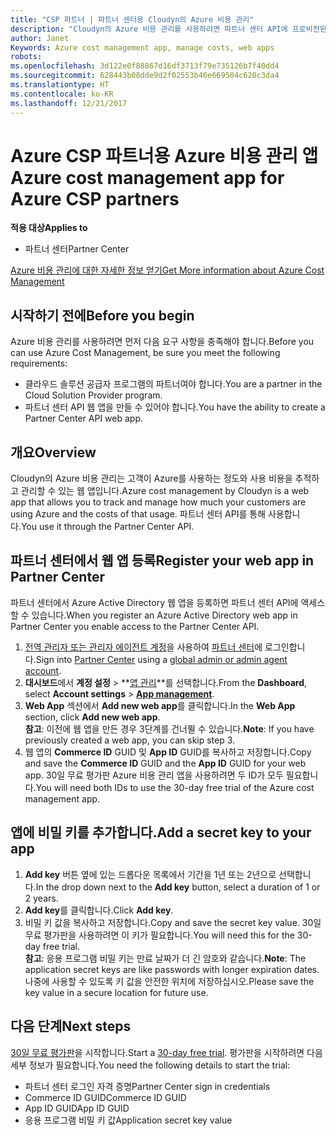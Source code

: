 ```yaml
---
title: "CSP 파트너 | 파트너 센터용 Cloudyn의 Azure 비용 관리"
description: "Cloudyn의 Azure 비용 관리를 사용하려면 파트너 센터 API에 프로비전된 액세스가 필요합니다."
author: Janet
Keywords: Azure cost management app, manage costs, web apps
robots: 
ms.openlocfilehash: 3d122e0f88867d16df3713f79e735126b7f40dd4
ms.sourcegitcommit: 628443b08dde9d2f02553b46e669504c620c3da4
ms.translationtype: HT
ms.contentlocale: ko-KR
ms.lasthandoff: 12/21/2017
---
```

# <a name="azure-cost-management-app-for-azure-csp-partners"></a><span data-ttu-id="8d8c4-103">Azure CSP 파트너용 Azure 비용 관리 앱</span><span class="sxs-lookup"><span data-stu-id="8d8c4-103">Azure cost management app for Azure CSP partners</span></span>  

**<span data-ttu-id="8d8c4-104">적용 대상</span><span class="sxs-lookup"><span data-stu-id="8d8c4-104">Applies to</span></span>**

-  <span data-ttu-id="8d8c4-105">파트너 센터</span><span class="sxs-lookup"><span data-stu-id="8d8c4-105">Partner Center</span></span>

[<span data-ttu-id="8d8c4-106">Azure 비용 관리에 대한 자세한 정보 얻기</span><span class="sxs-lookup"><span data-stu-id="8d8c4-106">Get More information about Azure Cost Management</span></span>](https://go.microsoft.com/fwlink/p/?linkid=857893)

## <a name="before-you-begin"></a><span data-ttu-id="8d8c4-107">시작하기 전에</span><span class="sxs-lookup"><span data-stu-id="8d8c4-107">Before you begin</span></span>
<span data-ttu-id="8d8c4-108">Azure 비용 관리를 사용하려면 먼저 다음 요구 사항을 충족해야 합니다.</span><span class="sxs-lookup"><span data-stu-id="8d8c4-108">Before you can use Azure Cost Management, be sure you meet the following requirements:</span></span>
- <span data-ttu-id="8d8c4-109">클라우드 솔루션 공급자 프로그램의 파트너여야 합니다.</span><span class="sxs-lookup"><span data-stu-id="8d8c4-109">You are a partner in the Cloud Solution Provider program.</span></span>
- <span data-ttu-id="8d8c4-110">파트너 센터 API 웹 앱을 만들 수 있어야 합니다.</span><span class="sxs-lookup"><span data-stu-id="8d8c4-110">You have the ability to create a Partner Center API web app.</span></span>

## <a name="overview"></a><span data-ttu-id="8d8c4-111">개요</span><span class="sxs-lookup"><span data-stu-id="8d8c4-111">Overview</span></span>

<span data-ttu-id="8d8c4-112">Cloudyn의 Azure 비용 관리는 고객이 Azure를 사용하는 정도와 사용 비용을 추적하고 관리할 수 있는 웹 앱입니다.</span><span class="sxs-lookup"><span data-stu-id="8d8c4-112">Azure cost management by Cloudyn is a web app that allows you to track and manage how much your customers are using Azure and the costs of that usage.</span></span> <span data-ttu-id="8d8c4-113">파트너 센터 API를 통해 사용합니다.</span><span class="sxs-lookup"><span data-stu-id="8d8c4-113">You use it through the Partner Center API.</span></span>

## <a name="register-your-web-app-in-partner-center"></a><span data-ttu-id="8d8c4-114">파트너 센터에서 웹 앱 등록</span><span class="sxs-lookup"><span data-stu-id="8d8c4-114">Register your web app in Partner Center</span></span>
<span data-ttu-id="8d8c4-115">파트너 센터에서 Azure Active Directory 웹 앱을 등록하면 파트너 센터 API에 액세스할 수 있습니다.</span><span class="sxs-lookup"><span data-stu-id="8d8c4-115">When you register an Azure Active Directory web app in Partner Center you enable access to the Partner Center API.</span></span> 
1.  <span data-ttu-id="8d8c4-116">[전역 관리자 또는 관리자 에이전트 계정](create-user-accounts-and-set-permissions.md)을 사용하여 [파트너 센터](https://partnercenter.microsoft.com/en-us/pcv/dashboard/overview)에 로그인합니다.</span><span class="sxs-lookup"><span data-stu-id="8d8c4-116">Sign into [Partner Center](https://partnercenter.microsoft.com/en-us/pcv/dashboard/overview) using a [global admin or admin agent account](create-user-accounts-and-set-permissions.md).</span></span>
2.  <span data-ttu-id="8d8c4-117">**대시보드**에서 **계정 설정** &gt; **[앱 관리](https://partnercenter.microsoft.com/en-us/pcv/apiintegration/appmanagement)**를 선택합니다.</span><span class="sxs-lookup"><span data-stu-id="8d8c4-117">From the **Dashboard**, select **Account settings** &gt; **[App management](https://partnercenter.microsoft.com/en-us/pcv/apiintegration/appmanagement)**.</span></span>
3.  <span data-ttu-id="8d8c4-118">**Web App** 섹션에서 **Add new web app**를 클릭합니다.</span><span class="sxs-lookup"><span data-stu-id="8d8c4-118">In the **Web App** section, click **Add new web app**.</span></span>
<br> <span data-ttu-id="8d8c4-119">**참고**: 이전에 웹 앱을 만든 경우 3단계를 건너뛸 수 있습니다.</span><span class="sxs-lookup"><span data-stu-id="8d8c4-119">**Note**: If you have previously created a web app, you can skip step 3.</span></span>
4.  <span data-ttu-id="8d8c4-120">웹 앱의 **Commerce ID** GUID 및 **App ID** GUID를 복사하고 저장합니다.</span><span class="sxs-lookup"><span data-stu-id="8d8c4-120">Copy and save the **Commerce ID** GUID and the **App ID** GUID for your web app.</span></span> <span data-ttu-id="8d8c4-121">30일 무료 평가판 Azure 비용 관리 앱을 사용하려면 두 ID가 모두 필요합니다.</span><span class="sxs-lookup"><span data-stu-id="8d8c4-121">You will need both IDs to use the 30-day free trial of the Azure cost management app.</span></span>

## <a name="add-a-secret-key-to-your-app"></a><span data-ttu-id="8d8c4-122">앱에 비밀 키를 추가합니다.</span><span class="sxs-lookup"><span data-stu-id="8d8c4-122">Add a secret key to your app</span></span>
1.  <span data-ttu-id="8d8c4-123">**Add key** 버튼 옆에 있는 드롭다운 목록에서 기간을 1년 또는 2년으로 선택합니다.</span><span class="sxs-lookup"><span data-stu-id="8d8c4-123">In the drop down next to the **Add key** button, select a duration of 1 or 2 years.</span></span>
2.  <span data-ttu-id="8d8c4-124">**Add key**를 클릭합니다.</span><span class="sxs-lookup"><span data-stu-id="8d8c4-124">Click **Add key**.</span></span> 
3.  <span data-ttu-id="8d8c4-125">비밀 키 값을 복사하고 저장합니다.</span><span class="sxs-lookup"><span data-stu-id="8d8c4-125">Copy and save the secret key value.</span></span> <span data-ttu-id="8d8c4-126">30일 무료 평가판을 사용하려면 이 키가 필요합니다.</span><span class="sxs-lookup"><span data-stu-id="8d8c4-126">You will need this for the 30-day free trial.</span></span>
<br><span data-ttu-id="8d8c4-127">**참고**: 응용 프로그램 비밀 키는 만료 날짜가 더 긴 암호와 같습니다.</span><span class="sxs-lookup"><span data-stu-id="8d8c4-127">**Note**: The application secret keys are like passwords with longer expiration dates.</span></span> <span data-ttu-id="8d8c4-128">나중에 사용할 수 있도록 키 값을 안전한 위치에 저장하십시오.</span><span class="sxs-lookup"><span data-stu-id="8d8c4-128">Please save the key value in a secure location for future use.</span></span>

## <a name="next-steps"></a><span data-ttu-id="8d8c4-129">다음 단계</span><span class="sxs-lookup"><span data-stu-id="8d8c4-129">Next steps</span></span>
<span data-ttu-id="8d8c4-130">[30일 무료 평가판](https://go.microsoft.com/fwlink/?linkid=857895)을 시작합니다.</span><span class="sxs-lookup"><span data-stu-id="8d8c4-130">Start a [30-day free trial](https://go.microsoft.com/fwlink/?linkid=857895).</span></span>
<span data-ttu-id="8d8c4-131">평가판을 시작하려면 다음 세부 정보가 필요합니다.</span><span class="sxs-lookup"><span data-stu-id="8d8c4-131">You need the following details to start the trial:</span></span>
- <span data-ttu-id="8d8c4-132">파트너 센터 로그인 자격 증명</span><span class="sxs-lookup"><span data-stu-id="8d8c4-132">Partner Center sign in credentials</span></span>
- <span data-ttu-id="8d8c4-133">Commerce ID GUID</span><span class="sxs-lookup"><span data-stu-id="8d8c4-133">Commerce ID GUID</span></span>
- <span data-ttu-id="8d8c4-134">App ID GUID</span><span class="sxs-lookup"><span data-stu-id="8d8c4-134">App ID GUID</span></span>
- <span data-ttu-id="8d8c4-135">응용 프로그램 비밀 키 값</span><span class="sxs-lookup"><span data-stu-id="8d8c4-135">Application secret key value</span></span>
